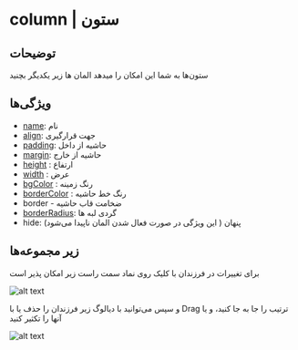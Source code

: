 # column | ستون

## توضیحات

ستون‌ها به شما این امکان را میدهد المان ها زیر یکدیگر بچنید

## ویژگی‌ها

-  [name](/fa/properties/name.md): نام 
- [align](/fa/properties/align.md): جهت قرارگیری
- [padding](/fa/properties/padding.md): حاشیه از داخل
- [margin](/fa/properties/margin.md): حاشیه از خارج
- [height](/fa/properties/height.md) : ارتفاع
- [width](/fa/properties/width.md) : عرض
- [bgColor](/fa/properties/color.md) : رنگ زمینه
- [borderColor](/fa/properties/color.md) : رنگ خط حاشیه
- border - ضخامت قاب حاشیه
- [borderRadius](fa/properties/borderRadius.md): گردی لبه ها
- hide: پنهان ( این ویژگی در صورت فعال شدن المان ناپیدا می‌شود)

##  زیر مجموعه‌ها

برای تغییرات در فرزندان با کلیک روی نماد سمت راست زیر امکان پذیر است

![alt text](https://anubias.app/doc/assets/images/properties/column.png)

و سپس می‌توانید با دیالوگ زیر فرزندان را حذف یا با Drag ترتیب را جا به جا کنید، و یا آنها را تکثیر کنید

![alt text](https://anubias.app/doc/assets/images/properties/children.png)
